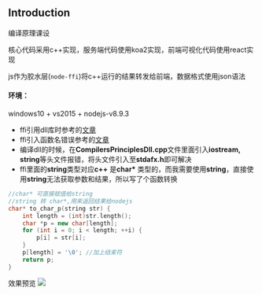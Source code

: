 ## Introduction

编译原理课设

核心代码采用c++实现，服务端代码使用koa2实现，前端可视化代码使用react实现

js作为胶水层(`node-ffi`)将c++运行的结果转发给前端，数据格式使用json语法

#### 环境：
windows10 + vs2015 + nodejs-v8.9.3

* ffi引用dll库时参考的[文章](https://www.jianshu.com/p/5af3ad2b0856)
* ffi引入函数名错误参考的[文章](http://www.cnblogs.com/TianFang/archive/2013/05/04/3059073.html)
* 编译dll的时候，在**CompilersPrinciplesDll.cpp**文件里面引入**iostream, string**等头文件报错，将头文件引入至**stdafx.h**即可解决
* ffi里面的**string**类型对应**c++** 是**char\*** 类型的，而我需要使用**string**，直接使用**string**无法获取参数和结果，所以写了个函数转换
```c++
//char* 可直接赋值给string
//string 转 char*,用来返回结果给nodejs
char* to_char_p(string str) {
	int length = (int)str.length();
	char *p = new char[length];
	for (int i = 0; i < length; ++i) {
		p[i] = str[i];
	}
	p[length] = '\0'; //加上结束符
	return p;
}
```
效果预览
![](https://github.com/xuan45/Compiler-Principle/tree/master/images/FireShot1.png)